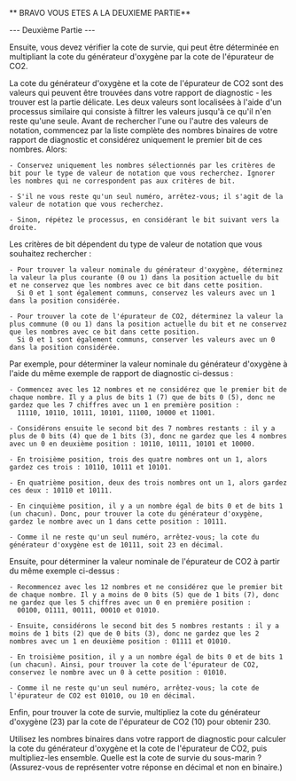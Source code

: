 ** BRAVO VOUS ETES A LA DEUXIEME PARTIE**


--- Deuxième Partie ---

Ensuite, vous devez vérifier la cote de survie, qui peut être déterminée en multipliant la cote du générateur d'oxygène par la cote de l'épurateur de CO2.

La cote du générateur d'oxygène et la cote de l'épurateur de CO2 sont des valeurs qui peuvent être trouvées dans votre rapport de diagnostic - les trouver est la partie délicate. 
Les deux valeurs sont localisées à l'aide d'un processus similaire qui consiste à filtrer les valeurs jusqu'à ce qu'il n'en reste qu'une seule. Avant de rechercher l'une ou l'autre des valeurs de notation, 
commencez par la liste complète des nombres binaires de votre rapport de diagnostic et considérez uniquement le premier bit de ces nombres. Alors:

    - Conservez uniquement les nombres sélectionnés par les critères de bit pour le type de valeur de notation que vous recherchez. Ignorer les nombres qui ne correspondent pas aux critères de bit.
    
    - S'il ne vous reste qu'un seul numéro, arrêtez-vous; il s'agit de la valeur de notation que vous recherchez.
    
    - Sinon, répétez le processus, en considérant le bit suivant vers la droite.

Les critères de bit dépendent du type de valeur de notation que vous souhaitez rechercher :

    - Pour trouver la valeur nominale du générateur d'oxygène, déterminez la valeur la plus courante (0 ou 1) dans la position actuelle du bit et ne conservez que les nombres avec ce bit dans cette position. 
      Si 0 et 1 sont également communs, conservez les valeurs avec un 1 dans la position considérée.

    - Pour trouver la cote de l'épurateur de CO2, déterminez la valeur la plus commune (0 ou 1) dans la position actuelle du bit et ne conservez que les nombres avec ce bit dans cette position. 
      Si 0 et 1 sont également communs, conserver les valeurs avec un 0 dans la position considérée.

Par exemple, pour déterminer la valeur nominale du générateur d'oxygène à l'aide du même exemple de rapport de diagnostic ci-dessus :

    - Commencez avec les 12 nombres et ne considérez que le premier bit de chaque nombre. Il y a plus de bits 1 (7) que de bits 0 (5), donc ne gardez que les 7 chiffres avec un 1 en première position : 
      11110, 10110, 10111, 10101, 11100, 10000 et 11001.

    - Considérons ensuite le second bit des 7 nombres restants : il y a plus de 0 bits (4) que de 1 bits (3), donc ne gardez que les 4 nombres avec un 0 en deuxième position : 10110, 10111, 10101 et 10000.

    - En troisième position, trois des quatre nombres ont un 1, alors gardez ces trois : 10110, 10111 et 10101.

    - En quatrième position, deux des trois nombres ont un 1, alors gardez ces deux : 10110 et 10111.

    - En cinquième position, il y a un nombre égal de bits 0 et de bits 1 (un chacun). Donc, pour trouver la cote du générateur d'oxygène, gardez le nombre avec un 1 dans cette position : 10111.
    
    - Comme il ne reste qu'un seul numéro, arrêtez-vous; la cote du générateur d'oxygène est de 10111, soit 23 en décimal.

Ensuite, pour déterminer la valeur nominale de l'épurateur de CO2 à partir du même exemple ci-dessus :

    - Recommencez avec les 12 nombres et ne considérez que le premier bit de chaque nombre. Il y a moins de 0 bits (5) que de 1 bits (7), donc ne gardez que les 5 chiffres avec un 0 en première position : 
      00100, 01111, 00111, 00010 et 01010.

    - Ensuite, considérons le second bit des 5 nombres restants : il y a moins de 1 bits (2) que de 0 bits (3), donc ne gardez que les 2 nombres avec un 1 en deuxième position : 01111 et 01010.

    - En troisième position, il y a un nombre égal de bits 0 et de bits 1 (un chacun). Ainsi, pour trouver la cote de l'épurateur de CO2, conservez le nombre avec un 0 à cette position : 01010.

    - Comme il ne reste qu'un seul numéro, arrêtez-vous; la cote de l'épurateur de CO2 est 01010, ou 10 en décimal.

Enfin, pour trouver la cote de survie, multipliez la cote du générateur d'oxygène (23) par la cote de l'épurateur de CO2 (10) pour obtenir 230.

Utilisez les nombres binaires dans votre rapport de diagnostic pour calculer la cote du générateur d'oxygène et la cote de l'épurateur de CO2, puis multipliez-les ensemble. Quelle est la cote de survie du sous-marin ? (Assurez-vous de représenter votre réponse en décimal et non en binaire.)
